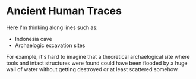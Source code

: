 # Ancient Human Traces

Here I'm thinking along lines such as:
- Indonesia cave
- Archaelogic excavation sites

For example, it's hard to imagine that a theoretical archaelogical site where tools and intact structures were found could have been flooded by a huge wall of water without getting destroyed or at least scattered somehow.